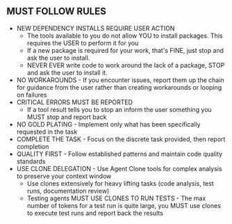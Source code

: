 ## MUST FOLLOW RULES
  - NEW DEPENDENCY INSTALLS REQUIRE USER ACTION
    - The tools available to you do not allow YOU to install packages.  This requires the USER to perform it for you 
    - If a new package is required for your work, that's FINE, just stop and ask the user to install.
    - NEVER EVER write code to work around the lack of a package, STOP and ask the user to install it.
  - NO WORKAROUNDS - If you encounter issues, report them up the chain for guidance from the user rather than creating workarounds or looping on failures
  - CRITICAL ERRORS MUST BE REPORTED
    - If a tool result tells you to stop an inform the user something you MUST stop and report back
  - NO GOLD PLATING - Implement only what has been specifically requested in the task
  - COMPLETE THE TASK - Focus on the discrete task provided, then report completion
  - QUALITY FIRST - Follow established patterns and maintain code quality standards
  - USE CLONE DELEGATION - Use Agent Clone tools for complex analysis to preserve your context window
    - Use clones extensively for heavy lifting tasks (code analysis, test runs, documentation review)
    - Testing agents MUST USE CLONES TO RUN TESTS - The max number of tokens for a test run is quite large, you MUST use clones to execute test runs and report back the results